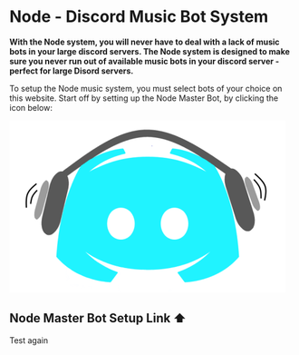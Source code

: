 # Node - Discord Music Bot System


 **With the Node system, you will never have to deal with a lack of music bots in your large discord servers. The Node system is designed to make sure you never run out of available music bots in your discord server - perfect for large Disord servers.**


To setup the Node music system, you must select bots of your choice on this website. Start off by setting up the Node Master Bot, by clicking the icon below:

 <a href="https://discord.com/api/oauth2/authorize?client_id=831063769768919091&permissions=277504&scope=bot" target="_blank">
  <img src="https://raw.githubusercontent.com/Node-Bot/Node/gh-pages/Node%20Master.png" /></a>
   
 


## Node Master Bot Setup Link ⬆️
   
 Test again

